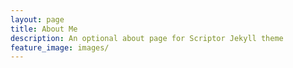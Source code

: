 ```yaml
---
layout: page
title: About Me
description: An optional about page for Scriptor Jekyll theme
feature_image: images/
---
```


